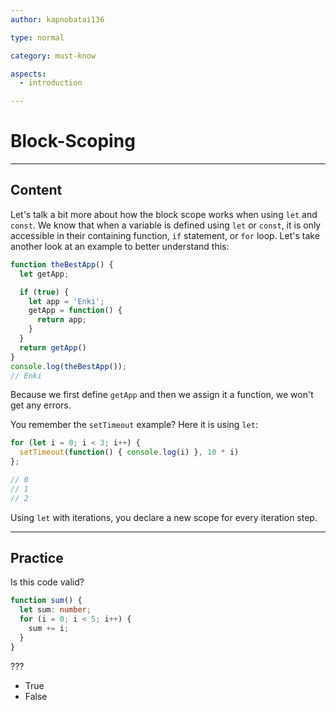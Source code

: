 ```yaml
---
author: kapnobatai136

type: normal

category: must-know

aspects:
  - introduction

---
```


# Block-Scoping

---
## Content

Let's talk a bit more about how the block scope works when using `let` and `const`. We know that when a variable is defined using `let` or `const`, it is only accessible in their containing function, `if` statement, or `for` loop. Let's take another look at an example to better understand this:

```ts
function theBestApp() {
  let getApp;

  if (true) {
    let app = 'Enki';
    getApp = function() {
      return app;
    }
  }
  return getApp()
}
console.log(theBestApp());
// Enki
```

Because we first define `getApp` and then we assign it a function, we won't get any errors.

You remember the `setTimeout` example? Here it is using `let`:

```ts
for (let i = 0; i < 3; i++) {
  setTimeout(function() { console.log(i) }, 10 * i)
};

// 0
// 1
// 2
```

Using `let` with iterations, you declare a new scope for every iteration step.

---
## Practice

Is this code valid?

```ts
function sum() {
  let sum: number;
  for (i = 0; i < 5; i++) {
    sum += i;
  }
}
```

???

* True
* False